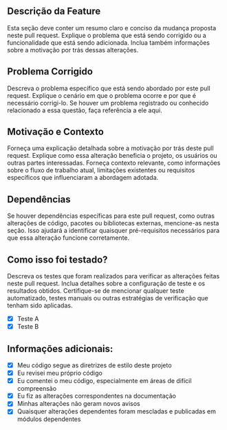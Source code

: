 ## Descrição da Feature

Esta seção deve conter um resumo claro e conciso da mudança proposta neste pull request. Explique o problema que está sendo corrigido ou a funcionalidade que está sendo adicionada. Inclua também informações sobre a motivação por trás dessas alterações.

## Problema Corrigido

Descreva o problema específico que está sendo abordado por este pull request. Explique o cenário em que o problema ocorre e por que é necessário corrigi-lo. Se houver um problema registrado ou conhecido relacionado a essa questão, faça referência a ele aqui.

## Motivação e Contexto

Forneça uma explicação detalhada sobre a motivação por trás deste pull request. Explique como essa alteração beneficia o projeto, os usuários ou outras partes interessadas. Forneça contexto relevante, como informações sobre o fluxo de trabalho atual, limitações existentes ou requisitos específicos que influenciaram a abordagem adotada.

## Dependências

Se houver dependências específicas para este pull request, como outras alterações de código, pacotes ou bibliotecas externas, mencione-as nesta seção. Isso ajudará a identificar quaisquer pré-requisitos necessários para que essa alteração funcione corretamente.

## Como isso foi testado?

Descreva os testes que foram realizados para verificar as alterações feitas neste pull request. Inclua detalhes sobre a configuração de teste e os resultados obtidos. Certifique-se de mencionar qualquer teste automatizado, testes manuais ou outras estratégias de verificação que tenham sido aplicadas.

- [x] Teste A
- [x] Teste B

## Informações adicionais:

- [x] Meu código segue as diretrizes de estilo deste projeto
- [x] Eu revisei meu próprio código
- [x] Eu comentei o meu código, especialmente em áreas de difícil compreensão
- [x] Eu fiz as alterações correspondentes na documentação
- [x] Minhas alterações não geram novos avisos
- [x] Quaisquer alterações dependentes foram mescladas e publicadas em módulos dependentes
